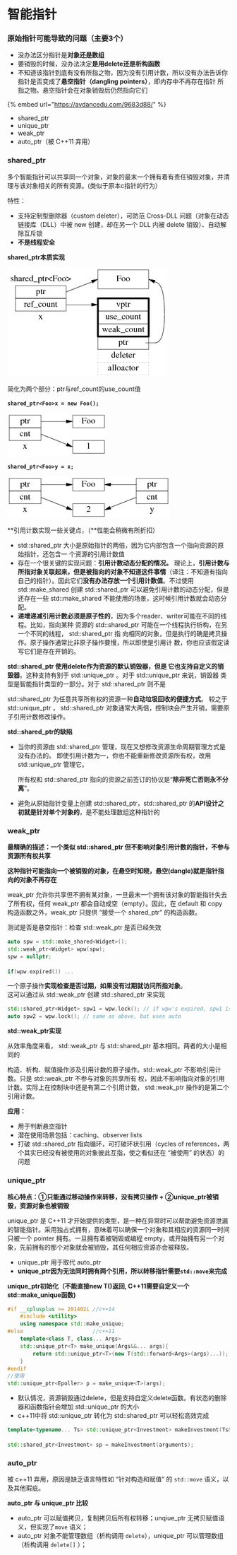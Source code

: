 # 智能指针

### 原始指针可能导致的问题（主要3个）

* 没办法区分指针是**对象还是数组**
* 要销毁的时候，没办法决定**是用delete还是析构函数**
* 不知道该指针到底有没有所指之物，因为没有引用计数，所以没有办法告诉你指针是否变成了**悬空指针（dangling pointers）**，即内存中不再存在指针 所指之物。悬空指针会在对象销毁后仍然指向它们

{% embed url="https://avdancedu.com/9683d88/" %}

* shared\_ptr 
* unique\_ptr
* weak\_ptr
* auto\_ptr（被 C++11 弃用）



### **shared\_ptr**

多个智能指针可以共享同一个对象，对象的最末一个拥有着有责任销毁对象，并清理与该对象相关的所有资源。\(类似于原本c指针的行为）

特性：

* 支持定制型删除器（custom deleter），可防范 Cross-DLL 问题（对象在动态链接库（DLL）中被 new 创建，却在另一个 DLL 内被 delete 销毁）、自动解除互斥锁
* **不是线程安全**

**shared\_ptr本质实现**

![](../.gitbook/assets/ss.png)

简化为两个部分：ptr与ref\_count的use\_count值

**`shared_ptr<Foo>x = new Foo();`**

![](../.gitbook/assets/28051716-748d3a6587fa498ca055ac6879dbb5f9.png)

**`shared_ptr<Foo>y = x;`**

![](../.gitbook/assets/28051717-7cfd55d9140043b19a9596b3f641965a.png)

**引用计数实现一些关键点，（**性能会稍微有所折扣）

* std::shared\_ptr ⼤小是原始指针的两倍，因为它内部包含⼀个指向资源的原始指针，还包含⼀ 个资源的引⽤计数值
* 存在一个很关键的实现问题：**引用计数动态分配的情况。** 理论上，**引⽤计数与所指对象关联起来，但是被指向的对象不知道这件事情**（译注：不知道有指向⾃⼰的指针）。因此它们**没有办法存放⼀个引⽤计数值**。不过使用 std::make\_shared 创建 std::shared\_ptr 可以避免引用计数的动态分配，但是还存在⼀些 std::make\_shared 不能使用的场景，这时候引用计数就会动态分配。
* **递增递减引用计数必须是原子性的**，因为多个reader、writer可能在不同的线程。⽐如，指向某种 资源的 std::shared\_ptr 可能在⼀个线程执⾏析构，在另⼀个不同的线程， std::shared\_ptr 指 向相同的对象，但是执⾏的确是拷⻉操作。原⼦操作通常⽐⾮原⼦操作要慢，所以即使是引⽤计 数，你也应该假定读写它们是存在开销的。

**std::shared\_ptr 使用delete作为资源的默认销毁器，但是 它也⽀持自定义的销毁器**。这种支持有别于 std::unique\_ptr 。对于 std::unique\_ptr 来说，销毁器 类型是智能指针类型的⼀部分。对于 std::shared\_ptr 则不是

std::shared\_ptr 为任意共享所有权的资源⼀种**自动垃圾回收的便捷⽅式**。 较之于 std::unique\_ptr ， std::shared\_ptr 对象通常大两倍，控制块会产生开销，需要原子引用计数修改操作。

**std::shared\_ptr的缺陷**

* 当你的资源由 std::shared\_ptr 管理，现在⼜想修改资源生命周期管理⽅式是没有办法的。 即使引⽤计数为⼀，你也不能重新修改资源所有权，改⽤ std::unique\_ptr 管理它。

  所有权和 std::shared\_ptr 指向的资源之前签订的协议是“**除非死亡否则永不分离**”。

* 避免从原始指针变量上创建 std::shared\_ptr，std::shared\_ptr 的**API设计之初就是针对单个对象的**，是不能处理数组这种指针的

### **weak\_ptr**

**最精确的描述：⼀个类似 std::shared\_ptr 但不影响对象引用计数的指针，不参与资源所有权共享**

**这种指针可能指向一个被销毁的对象，在悬空时知晓，悬空\(dangle\)就是指针指向的对象不再存在**

weak\_ptr 允许你共享但不拥有某对象，一旦最末一个拥有该对象的智能指针失去了所有权，任何 weak\_ptr 都会自动成空（empty）。因此，在 default 和 copy 构造函数之外，weak\_ptr 只提供 “接受一个 shared\_ptr” 的构造函数。

测试是否是悬空指针：检查 std::weak\_ptr 是否已经失效

```cpp
auto spw = std::make_shared<Widget>();
std::weak_ptr<Widget> wpw(spw);
spw = nullptr;

if(wpw.expired()) ...
```

一个原子操作**实现检查是否过期，如果没有过期就访问所指对象**。  
这可以通过从 std::weak\_ptr 创建 std::shared\_ptr 来实现

```cpp
std::shared_ptr<Widget> spw1 = wpw.lock(); // if wpw's expired, spw1 is null 
auto spw2 = wpw.lock(); // same as above, but uses auto
```

**std::weak\_ptr实现**

从效率⻆度来看， std::weak\_ptr 与 std::shared\_ptr 基本相同。两者的⼤小是相同的

构造、析构、赋值操作涉及引⽤计数的原⼦操作。std::weak\_ptr 不影响引⽤计数。只是 std::weak\_ptr 不参与对象的共享所有 权，因此不影响指向对象的引⽤计数。实际上在控制块中还是有第⼆个引用计数， std::weak\_ptr 操作的是第⼆个引用计数。

**应用：**

* 用于判断悬空指针
* 潜在使用场景包括：caching、observer lists
* 打破 std::shared\_ptr 指向循环，可打破环状引用（cycles of references，两个其实已经没有被使用的对象彼此互指，使之看似还在 “被使用” 的状态）的问题

### **unique\_ptr**

**核心特点：①只能通过移动操作来转移，没有拷贝操作 + ②unique\_ptr被销毁，资源对象也被销毁**

unique\_ptr 是 C++11 才开始提供的类型，是一种在异常时可以帮助避免资源泄漏的智能指针。采用独占式拥有，意味着可以确保一个对象和其相应的资源同一时间只被一个 pointer 拥有。一旦拥有着被销毁或编程 empty，或开始拥有另一个对象，先前拥有的那个对象就会被销毁，其任何相应资源亦会被释放。

* unique\_ptr 用于取代 auto\_ptr
* **unique\_ptr因为无法同时拥有两个引用，所以转移指针需要`std::move`来完成**

**unique\_ptr初始化（不能直接new T\(\)返回,  C++11需要自定义一个std::make\_unique函数\)**

```cpp
#if __cplusplus >= 201402L //c++14
    #include <utility>
    using namespace std::make_unique;
#else                      //c++11
    template<class T, class... Args>
    std::unique_ptr<T> make_unique(Args&&... args){
        return std::unique_ptr<T>(new T(std::forward<Args>(args)...));
    }
#endif
//使用
std::unique_ptr<Epoller> p = make_unique<T>(args);
```

* 默认情况，资源销毁通过delete，但是⽀持⾃定义delete函数。有状态的删除器和函数指针会增加 std::unique\_ptr 的⼤小
* c++11中将 std::unique\_ptr 转化为 std::shared\_ptr 可以轻松高效完成

```cpp
template<typename... Ts> std::unique_ptr<Investment> makeInvestment(Ts&& params);

std::shared_ptr<Investment> sp = makeInvestment(arguments);
```

### **auto\_ptr**

被 c++11 弃用，原因是缺乏语言特性如 “针对构造和赋值” 的 `std::move` 语义，以及其他瑕疵。

**auto\_ptr 与 unique\_ptr 比较**

* auto\_ptr 可以赋值拷贝，复制拷贝后所有权转移；unqiue\_ptr 无拷贝赋值语义，但实现了`move` 语义；
* auto\_ptr 对象不能管理数组（析构调用 `delete`），unique\_ptr 可以管理数组（析构调用 `delete[]` ）；

